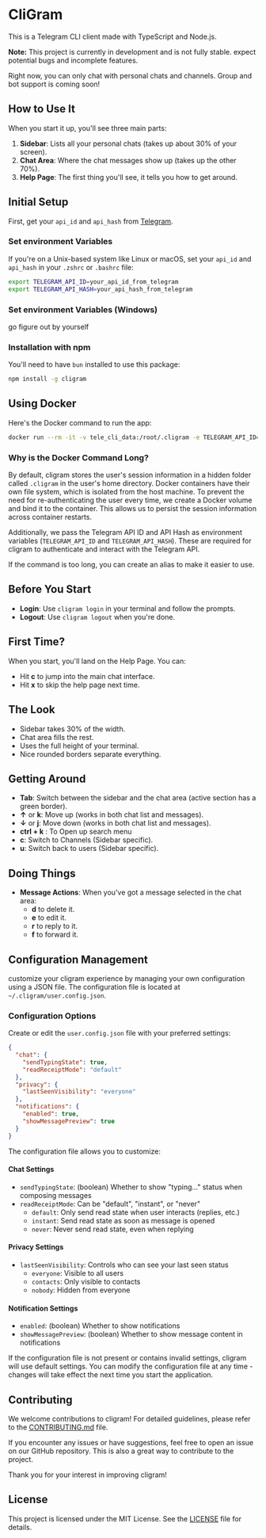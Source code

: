 # CliGram

This is a Telegram CLI client made with TypeScript and Node.js.

**Note:** This project is currently in development and is not fully stable. expect potential bugs and incomplete features.

Right now, you can only chat with personal chats and channels. Group and bot support is coming soon!

## How to Use It

When you start it up, you'll see three main parts:

1.  **Sidebar**: Lists all your personal chats (takes up about 30% of your screen).
2.  **Chat Area**: Where the chat messages show up (takes up the other 70%).
3.  **Help Page**: The first thing you'll see, it tells you how to get around.

## Initial Setup

First, get your `api_id` and `api_hash` from [Telegram](https://my.telegram.org/apps).

### Set environment Variables

If you're on a Unix-based system like Linux or macOS, set your `api_id` and `api_hash` in your `.zshrc` or `.bashrc` file:

```bash
export TELEGRAM_API_ID=your_api_id_from_telegram
export TELEGRAM_API_HASH=your_api_hash_from_telegram
```

### Set environment Variables (Windows)

go figure out by yourself

### Installation with npm

You'll need to have `bun` installed to use this package:

```bash
npm install -g cligram
```

## Using Docker

Here's the Docker command to run the app:

```bash
docker run --rm -it -v tele_cli_data:/root/.cligram -e TELEGRAM_API_ID=$TELEGRAM_API_ID -e TELEGRAM_API_HASH=$TELEGRAM_API_HASH kumneger/cligram:latest
```

### Why is the Docker Command Long?

By default, cligram stores the user's session information in a hidden folder called `.cligram` in the user's home directory. Docker containers have their own file system, which is isolated from the host machine. To prevent the need for re-authenticating the user every time, we create a Docker volume and bind it to the container. This allows us to persist the session information across container restarts.

Additionally, we pass the Telegram API ID and API Hash as environment variables (`TELEGRAM_API_ID` and `TELEGRAM_API_HASH`). These are required for cligram to authenticate and interact with the Telegram API.

If the command is too long, you can create an alias to make it easier to use.

## Before You Start

- **Login**: Use `cligram login` in your terminal and follow the prompts.
- **Logout**: Use `cligram logout` when you're done.

## First Time?

When you start, you'll land on the Help Page. You can:

- Hit **c** to jump into the main chat interface.
- Hit **x** to skip the help page next time.

## The Look

- Sidebar takes 30% of the width.
- Chat area fills the rest.
- Uses the full height of your terminal.
- Nice rounded borders separate everything.

## Getting Around

- **Tab**: Switch between the sidebar and the chat area (active section has a green border).
- **↑** or **k**: Move up (works in both chat list and messages).
- **↓** or **j**: Move down (works in both chat list and messages).
- **ctrl + k** : To Open up search menu
- **c**: Switch to Channels (Sidebar specific).
- **u**: Switch back to users (Sidebar specific).

## Doing Things

- **Message Actions**: When you've got a message selected in the chat area:
  - **d** to delete it.
  - **e** to edit it.
  - **r** to reply to it.
  - **f** to forward it.

## Configuration Management

customize your cligram experience by managing your own configuration using a JSON file. The configuration file is located at `~/.cligram/user.config.json`.

### Configuration Options

Create or edit the `user.config.json` file with your preferred settings:

```json
{
  "chat": {
    "sendTypingState": true,
    "readReceiptMode": "default"
  },
  "privacy": {
    "lastSeenVisibility": "everyone"
  },
  "notifications": {
    "enabled": true,
    "showMessagePreview": true
  }
}

```
The configuration file allows you to customize:

#### Chat Settings
- `sendTypingState`: (boolean) Whether to show "typing..." status when composing messages
- `readReceiptMode`: Can be "default", "instant", or "never"
  - `default`: Only send read state when user interacts (replies, etc.)
  - `instant`: Send read state as soon as message is opened
  - `never`: Never send read state, even when replying

#### Privacy Settings
- `lastSeenVisibility`: Controls who can see your last seen status
  - `everyone`: Visible to all users
  - `contacts`: Only visible to contacts
  - `nobody`: Hidden from everyone

#### Notification Settings
- `enabled`: (boolean) Whether to show notifications
- `showMessagePreview`: (boolean) Whether to show message content in notifications

If the configuration file is not present or contains invalid settings, cligram will use default settings. You can modify the configuration file at any time - changes will take effect the next time you start the application.

## Contributing

We welcome contributions to cligram! For detailed guidelines, please refer to the [CONTRIBUTING.md](CONTRIBUTING.md) file.

If you encounter any issues or have suggestions, feel free to open an issue on our GitHub repository. This is also a great way to contribute to the project.

Thank you for your interest in improving cligram!

## License

This project is licensed under the MIT License. See the [LICENSE](LICENSE) file for details.
